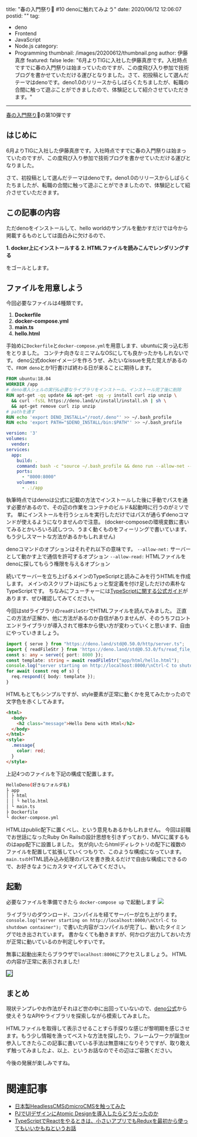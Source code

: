 title: "春の入門祭り🌸 #10 denoに触れてみよう"
date: 2020/06/12 12:06:07
postid: ""
tag:
  - deno
  - Frontend
  - JavaScript
  - Node.js
category:
  - Programming
thumbnail: /images/20200612/thumbnail.png
author: 伊藤真彦
featured: false
lede: "6月よりTIGに入社した伊藤真彦です。入社時点ですでに春の入門祭りは始まっていたのですが、この度飛び入り参加で技術ブログを書かせていただける運びとなりました。さて、初投稿として選んだテーマはdenoです。deno1.0のリリースからしばらくたちましたが、転職の合間に触って遊ぶことができましたので、体験記として紹介させていただきます。"
---

[春の入門祭り](https://future-architect.github.io/articles/20200529/)🌸の第10弾です

## はじめに

6月よりTIGに入社した伊藤真彦です。入社時点ですでに春の入門祭りは始まっていたのですが、この度飛び入り参加で技術ブログを書かせていただける運びとなりました。

さて、初投稿として選んだテーマはdenoです。deno1.0のリリースからしばらくたちましたが、転職の合間に触って遊ぶことができましたので、体験記として紹介させていただきます。

## この記事の内容

ただdenoをインストールして、hello worldのサンプルを動かすだけでは今から掲載するものとしては面白みに欠けるので、

**1. docker上にインストールする**
**2. HTMLファイルを読みこんでレンダリングする**

をゴールとします。

## ファイルを用意しよう

今回必要なファイルは4種類です。

1. **Dockerfile**
2. **docker-compose.yml**
4. **main.ts**
5. **hello.html**

手始めに`Dockerfile`と`docker-compose.yml`を用意します、ubuntuに突っ込む形をとりました。
コンテナ向きなミニマムなOSにしても良かったかもしれないです。
deno公式dockerイメージを作ろうぜ、みたいなissueを見た覚えがあるので、`FROM deno`とか1行書けば終わる日が来ることに期待します。

```Dockerfile
FROM ubuntu:18.04
WORKDIR /app
# deno導入シェルの実行&必要なライブラリをインストール、インストール完了後に削除
RUN apt-get -qq update && apt-get -qq -y install curl zip unzip \
  && curl -fsSL https://deno.land/x/install/install.sh | sh \
  && apt-get remove curl zip unzip
# pathを通す
RUN echo 'export DENO_INSTALL="/root/.deno"' >> ~/.bash_profile
RUN echo 'export PATH="$DENO_INSTALL/bin:$PATH"' >> ~/.bash_profile
```

```yml docker-compose.yml
version: '3'
volumes:
  vendor:
services:
  app:
    build: .
    command: bash -c "source ~/.bash_profile && deno run --allow-net --allow-read app/main.ts"
    ports:
      - "8000:8000"
    volumes:
      - .:/app
```
執筆時点ではdenoは公式に記載の方法でインストールした後に手動でパスを通す必要があるので、その辺の作業をコンテナのビルド&起動時に行うのがミソです。
単にインストールを行うシェルを実行しただけではパスが通らずdenoコマンドが使えるようになりませんので注意。
(docker-composeの環境変数に書いてみるとかいろいろ試しつつ、うまく動くものをフィーリングで書いています、もう少しスマートな方法があるかもしれません)

denoコマンドのオプションはそれぞれ以下の意味です。
`--allow-net:` サーバーとして動かす上で通信を許可するオプション
`--allow-read:` HTMLファイルをdenoに探してもらう権限を与えるオプション

続いてサーバーを立ち上げるメインのTypeScriptと読みこみを行うHTMLを作成します。
メインのスクリプトはjsにちょっと型定義を付け足しただけの素朴なTypeScriptです。
ちなみにフューチャーには[TypeScriptに関する公式ガイド](https://future-architect.github.io/typescript-guide/)があります、ぜひ確認してみてください。

今回はstdライブラリの`readFileStr`でHTMLファイルを読んでみました。
正直この方法が正解か、他に方法があるのか自信がありませんが、そのうちフロントエンドライブラリが導入されて根本から使い方が変わっていくと思います、自由にやっていきましょう。

```ts main.ts
import { serve } from "https://deno.land/std@0.50.0/http/server.ts";
import { readFileStr } from 'https://deno.land/std@0.53.0/fs/read_file_str.ts';
const s: any = serve({ port: 8000 });
const template: string = await readFileStr("app/html/hello.html");
console.log("server starting on http://localhost:8000/\nCtrl-C to shutdown container");
for await (const req of s) {
  req.respond({ body: template });
}
```

HTMLもとてもシンプルですが、style要素が正常に動くかを見てみたかったので文字色を赤くしてみます。

```html hello.html
<html>
  <body>
    <h2 class="message">Hello Deno with Html</h2>
  </body>
</html>
<style>
  .message{
    color: red;
  }
</style>
```
上記4つのファイルを下記の構成で配置します。

```bash
HelloDeno(好きなフォルダ名)
├ app
│ ├ html
│ │ └ hello.html
│ └ main.ts
├ Dockerfile
└ docker-compose.yml
```

HTMLはpublic配下に置くべし、という意見もあるかもしれません。
今回は前職でお世話になったRuby On Railsの設計思想を引きずっており、MVCに属するものはapp配下に設置しました。
気が向いたらhtmlディレクトリの配下に複数のファイルを配置して拡張していくつもりで、このような構成になっています。
`main.tsの`HTML読み込み処理のパスを書き換えるだけで自由な構成にできるので、お好きなようにカスタマイズしてみてください。


## 起動

必要なファイルを準備できたら `docker-compose up` で起動します
<img src="/images/20200612/photo_20200612_01.png">

ライブラリのダウンロード、コンパイルを経てサーバーが立ち上がります。
`console.log("server starting on http://localhost:8000/\nCtrl-C to shutdown container");`
で書いた内容がコンパイルが完了し、動いたタイミングで吐き出されています。
書かなくても動きますが、何かログ出力しておいた方が正常に動いているのか判定しやすいです。

無事に起動出来たらブラウザで`localhost:8000`にアクセスしましょう。
HTMLの内容が正常に表示されました!

<img src="/images/20200612/photo_20200612_02.png"  style="border:solid 1px #000000" >

## まとめ

現状テンプレやお作法がそれほど世の中に出回っていないので、[deno公式](https://deno.land/)から使えそうなAPIやライブラリを探索しながら模索してみました。

HTMLファイルを取得して表示させることすら手探りな感じが黎明期を感じさせます。もう少し情報を漁ってベストな方法を探したり、フレームワークが誕生or参入してきたらこの記事に書いている手法は無意味になりそうですが、取り敢えず触ってみましたよ、以上、というお話なのでその辺はご容赦ください。

今後の発展が楽しみですね。

# 関連記事

* [日本製HeadlessCMSのmicroCMSを触ってみた](/articles/20200512/)
* [PJでUIデザインにAtomic Designを導入したらどうだったのか](/articles/20200511/)
* [TypeScriptでReactをやるときは、小さいアプリでもReduxを最初から使ってもいいかもねというお話](/articles/20200501/)
